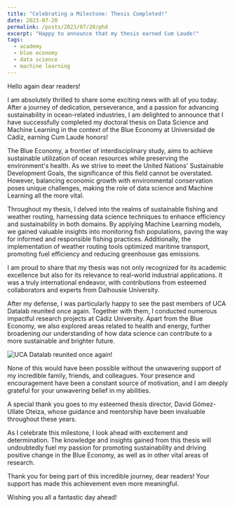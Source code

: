 ```yaml
---
title: "Celebrating a Milestone: Thesis Completed!"
date: 2023-07-20
permalink: /posts/2023/07/20/phd
excerpt: "Happy to announce that my thesis earned Cum Laude!"
tags:
  - academy
  - blue economy
  - data science
  - machine learning
---
```


Hello again dear readers!

I am absolutely thrilled to share some exciting news with all of you today. After a journey of dedication, perseverance, and a passion for advancing sustainability in ocean-related industries, I am delighted to announce that I have successfully completed my doctoral thesis on Data Science and Machine Learning in the context of the Blue Economy at Universidad de Cádiz, earning Cum Laude honors!

The Blue Economy, a frontier of interdisciplinary study, aims to achieve sustainable utilization of ocean resources while preserving the environment's health. As we strive to meet the United Nations' Sustainable Development Goals, the significance of this field cannot be overstated. However, balancing economic growth with environmental conservation poses unique challenges, making the role of data science and Machine Learning all the more vital.

Throughout my thesis, I delved into the realms of sustainable fishing and weather routing, harnessing data science techniques to enhance efficiency and sustainability in both domains. By applying Machine Learning models, we gained valuable insights into monitoring fish populations, paving the way for informed and responsible fishing practices. Additionally, the implementation of weather routing tools optimized maritime transport, promoting fuel efficiency and reducing greenhouse gas emissions.

I am proud to share that my thesis was not only recognized for its academic excellence but also for its relevance to real-world industrial applications. It was a truly international endeavor, with contributions from esteemed collaborators and experts from Dalhousie University.

After my defense, I was particularly happy to see the past members of UCA Datalab reunited once again. Together with them, I conducted numerous impactful research projects at Cádiz University. Apart from the Blue Economy, we also explored areas related to health and energy, further broadening our understanding of how data science can contribute to a more sustainable and brighter future.

![UCA Datalab reunited once again!](https://daniprec.github.io/images/230718_thesis.jpg)

None of this would have been possible without the unwavering support of my incredible family, friends, and colleagues. Your presence and encouragement have been a constant source of motivation, and I am deeply grateful for your unwavering belief in my abilities.

A special thank you goes to my esteemed thesis director, David Gómez-Ullate Oteiza, whose guidance and mentorship have been invaluable throughout these years.

As I celebrate this milestone, I look ahead with excitement and determination. The knowledge and insights gained from this thesis will undoubtedly fuel my passion for promoting sustainability and driving positive change in the Blue Economy, as well as in other vital areas of research.

Thank you for being part of this incredible journey, dear readers! Your support has made this achievement even more meaningful.

Wishing you all a fantastic day ahead!